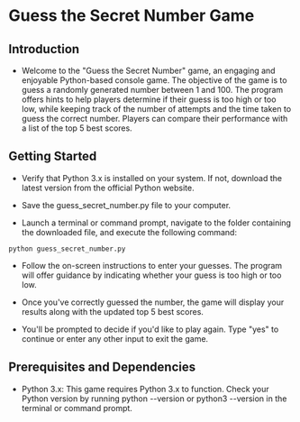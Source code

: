 # Guess the Secret Number Game

## Introduction
- Welcome to the "Guess the Secret Number" game, an engaging and enjoyable Python-based console game. The objective of the game is to guess a randomly generated number between 1 and 100. The program offers hints to help players determine if their guess is too high or too low, while keeping track of the number of attempts and the time taken to guess the correct number. Players can compare their performance with a list of the top 5 best scores.

## Getting Started
- Verify that Python 3.x is installed on your system. If not, download the latest version from the official Python website.

- Save the guess_secret_number.py file to your computer.

- Launch a terminal or command prompt, navigate to the folder containing the downloaded file, and execute the following command:
```
python guess_secret_number.py
```
- Follow the on-screen instructions to enter your guesses. The program will offer guidance by indicating whether your guess is too high or too low.

- Once you've correctly guessed the number, the game will display your results along with the updated top 5 best scores.

- You'll be prompted to decide if you'd like to play again. Type "yes" to continue or enter any other input to exit the game.

## Prerequisites and Dependencies

- Python 3.x: This game requires Python 3.x to function. Check your Python version by running python --version or python3 --version in the terminal or command prompt.


